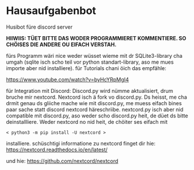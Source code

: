 # Hausaufgabenbot
Husibot füre discord server

__HIIWIIS: TÜET BITTE DAS WODER PROGRAMMIERET KOMMENTIERE. SO CHÖISES DIE ANDERE OU EIFACH VERSTAH.__

fürs Programm wäri nice weder wüsset wieme mit dr SQLite3-library cha umgah 
(sqlite isch scho teil vor python standart-library, aso me mues importe aber nid installiere).
für Tutorials chani öich das empfähle:

https://www.youtube.com/watch?v=byHcYRpMgI4


für Integration mit Discord: Discord.py wird nümme aktualisiert, drum bruche mir nextcord. 
Nextcord isch ä fork vo discord.py. Ds heisst, me cha drmit 
genau ds gliiche mache wie mit discord.py, me muess eifach 
bines paar sache statt discord nextcord häreschriibe. nextcord.py 
isch aber nid compatible mit discord.py, aso weder scho discord.py heit, 
de düet ds bitte deinstallliere. Weder nextcord no nid heit, 
de chöiter ses eifach mit 

`< python3 -m pip install -U nextcord >` 

installiere. schüschtigi informatione zu nextcord finget dir hie: https://nextcord.readthedocs.io/en/latest/

und hie:
https://github.com/nextcord/nextcord

